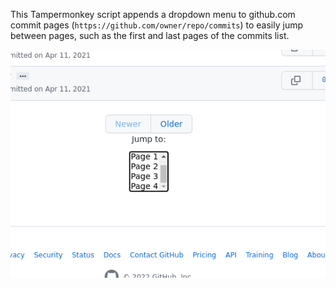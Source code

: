 This Tampermonkey script appends a dropdown menu to github.com commit pages (`https://github.com/owner/repo/commits`) to easily jump between pages, such as the first and last pages of the commits list.

![screenshot](screenshot.png "Screenshot")
